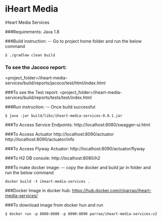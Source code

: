 # iHeart Media
iHeart Media Services

###Requirements:
Java 1.8

###Build instruction:
-- Go to project home folder and run the below command
 ```
$ ./gradlew clean build
```

### To see the Jacoco report:
<project_folder>/iheart-media-services/build/reports/jacoco/test/html/index.html

###To see the Test report:
<project_folder>/iheart-media-services/build/reports/tests/test/index.html

###Run instruction:
 --  Once build successful
 ```
$ java -jar build/libs/iheart-media-services-0.0.1.jar
```

###To Access Service Endpoints:
http://localhost:8080/swagger-ui.html

###To Access Actuator
http://localhost:8090/actuator
http://localhost:8090/actuator/info

###To Access Flyway Actuator:
http://localhost:8090/actuator/flyway

###To H2 DB console:
http://localhost:8080/h2


###To make docker image:
-- copy the docker and build jar in folder and run the below command
```
docker build -t iheart-media-services .
```

###Docker Image in docker hub:
https://hub.docker.com/r/parrao/iheart-media-services/


###To download image from docker hun and run
```
$ docker run -p 8080:8080 -p 8090:8090 parrao/iheart-media-services:v2
```

